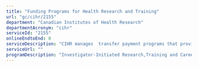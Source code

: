 ```yaml
---
title: "Funding Programs for Health Research and Training"
url: "gc/cihr/2155"
department: "Canadian Institutes of Health Research"
departmentAcronym: "cihr"
serviceId: "2155"
onlineEndtoEnd: 0
serviceDescription: "CIHR manages  transfer payment programs that provide funding for health research and training. CIHR's funding programs support investigator-initiated research and priority-driven research,  the development of research and other professional skills across career stages, and focuses on knowledge translation that facilitates the application of the results of research and their transformation into new policies, practices, procedures, products, and services."
serviceUrl: ""
programDescription: "Investigator-Initiated Research,Training and Career Support,Research in Priority Areas"
---
```

